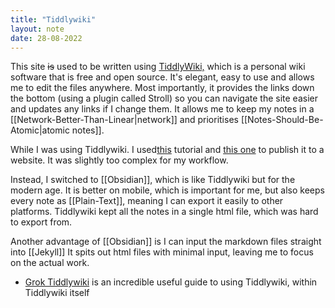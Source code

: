 ```yaml
---
title: "Tiddlywiki"
layout: note
date: 28-08-2022
---
```


This site ~~is~~ used to be written using <a href="https://tiddlywiki.com" >TiddlyWiki,</a> which is a personal wiki software that is free and open source. It's elegant, easy to use and allows me to edit the files anywhere. Most importantly, it provides the links down the bottom (using a plugin called Stroll) so you can navigate the site easier and updates any links if I change them. It allows me to keep my notes in a [[Network-Better-Than-Linear|network]] and prioritises [[Notes-Should-Be-Atomic|atomic notes]]. 

While I was using Tiddlywiki. I used<a href="https://www.didaxy.com/exporting-static-sites-from-tiddlywiki" >this</a> tutorial and <a href="https://nesslabs.com/digital-garden-tiddlywiki" >this one</a> to publish it to a website. It was slightly too complex for my workflow.

Instead, I switched to [[Obsidian]], which is like Tiddlywiki but for the modern age. It is better on mobile, which is important for me, but also keeps every note as [[Plain-Text]], meaning I can export it easily to other platforms. Tiddlywiki kept all the notes in a single html file, which was hard to export from.

 Another advantage of [[Obsidian]] is I can input the markdown files straight into  [[Jekyll]] It spits out html files with minimal input, leaving me to focus on the actual work.

-   <a href="https://groktiddlywiki.com/read/" >Grok Tiddlywiki</a> is an incredible useful guide to using Tiddlywiki, within Tiddlywiki itself
